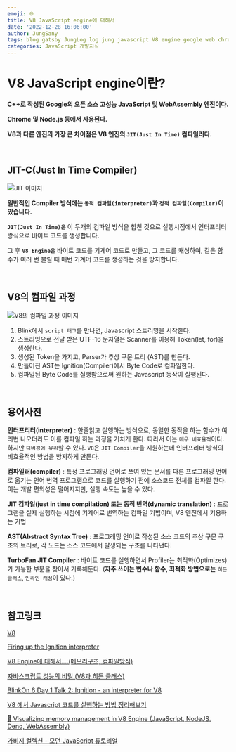 ```yaml
---
emoji: 🌐
title: V8 JavaScript engine에 대해서
date: '2022-12-28 16:06:00'
author: JungSany
tags: blog gatsby JungLog log jung javascript V8 engine google web chrome
categories: JavaScript 개발지식
---
```


# V8 JavaScript engine이란?

**C++로 작성된 Google의 오픈 소스 고성능 JavaScript 및 WebAssembly 엔진이다.**

**Chrome 및 Node.js 등에서 사용된다.**

**V8과 다른 엔진의 가장 큰 차이점은 V8 엔진의 `JIT(Just In Time)` 컴파일러다.**

<br/>

## JIT-C(Just In Time Compiler)

![JIT 이미지](https://img1.daumcdn.net/thumb/R1280x0/?scode=mtistory2&fname=https%3A%2F%2Fblog.kakaocdn.net%2Fdn%2Fb2Jzmc%2Fbtq56j9e47D%2FNPkxYsJWSRNgS7OrsGc9mK%2Fimg.png)

**일반적인 Compiler 방식에는 `동적 컴파일(interpreter)`과 `정적 컴파일(Compiler)`이 있습니다.**

**`JIT(Just In Time)은`** 이 두개의 컴파일 방식을 합친 것으로 실행시점에서 인터프리터 방식으로 바이트 코드를 생성합니다.

그 후 **`V8 Engine은`** 바이트 코드를 기계어 코드로 만들고, 그 코드를 캐싱하여, 같은 함수가 여러 번 불릴 때 매번 기계어 코드를 생성하는 것을 방지합니다.

<br/>

## V8의 컴파일 과정

![V8의 컴파일 과정 이미지](https://miro.medium.com/max/700/1*F0lz3L4l9n6W-O2ivkvjtg.jpeg)

1. Blink에서 `script 태그`를 만나면, Javascript 스트리밍을 시작한다.
2. 스트리밍으로 전달 받은 UTF-16 문자열은 Scanner를 이용해 Token(let, for)을 생성한다.
3. 생성된 Token을 가지고, Parser가 추상 구문 트리 (AST)를 만든다.
4. 만들어진 AST는 Ignition(Compiler)에서 Byte Code로 컴파일한다.
5. 컴파일된 Byte Code를 실행함으로써 원하는 Javascript 동작이 실행된다.

<br/>

## 용어사전

**인터프리터(interpreter)** : 한줄읽고 실행하는 방식으로, 동일한 동작을 하는 함수가 여러번 나오더라도 이를 컴파일 하는 과정을 거치게 한다. 따라서 이는 `매우 비효율적`이다. 하지만 `디버깅에 유리`할 수 있다. `V8`은 `JIT Compiler`을 지원하는데 인터프리터 방식의 비효율적인 방법을 방지하게 만든다.

**컴파일러(compiler)** : 특정 프로그래밍 언어로 쓰여 있는 문서를 다른 프로그래밍 언어로 옮기는 언어 번역 프로그램으로 코드를 실행하기 전에 소스코드 전체를 컴파일 한다. 이는 개발 편의성은 떨어지지만, 실행 속도는 높을 수 있다.

**JIT 컴파일(just in time compilation) 또는 동적 번역(dynamic translation)** : 프로그램을 실제 실행하는 시점에 기계어로 번역하는 컴파일 기법이며, V8 엔진에서 기용하는 기법

**AST(Abstract Syntax Tree)** : 프로그래밍 언어로 작성된 소스 코드의 추상 구문 구조의 트리로, 각 노드는 소스 코드에서 발생되는 구조를 나타낸다.

**TurboFan JIT Compiler** : 바이트 코드를 실행하면서 Profiler는 최적화(Optimizes)가 가능한 부분을 찾아서 기록해둔다. (**자주 쓰이는 변수나 함수, 최적화 방법으로는** `히든 클래스`, `인라인 캐싱`이 있다.)

<br/>

## 참고링크

[V8](https://v8.dev/)

[Firing up the Ignition interpreter](https://v8.dev/blog/ignition-interpreter)

[V8 Engine에 대해서....(메모리구조, 컴파일방식)](https://hwan-shell.tistory.com/343)

[자바스크립트 성능의 비밀 (V8과 히든 클래스)](https://ui.toast.com/posts/ko_20210909)

[BlinkOn 6 Day 1 Talk 2: Ignition - an interpreter for V8](https://youtu.be/r5OWCtuKiAk)

[V8 에서 Javascript 코드를 실행하는 방법 정리해보기](https://pks2974.medium.com/v8-%EC%97%90%EC%84%9C-javascript-%EC%BD%94%EB%93%9C%EB%A5%BC-%EC%8B%A4%ED%96%89%ED%95%98%EB%8A%94-%EB%B0%A9%EB%B2%95-%EC%A0%95%EB%A6%AC%ED%95%B4%EB%B3%B4%EA%B8%B0-25837f61f551)

[🚀 Visualizing memory management in V8 Engine (JavaScript, NodeJS, Deno, WebAssembly)](https://deepu.tech/memory-management-in-v8/)

[가비지 컬렉션 - 모던 JavaScript 튜토리얼](https://ko.javascript.info/garbage-collection)

<br/>

```toc

```
